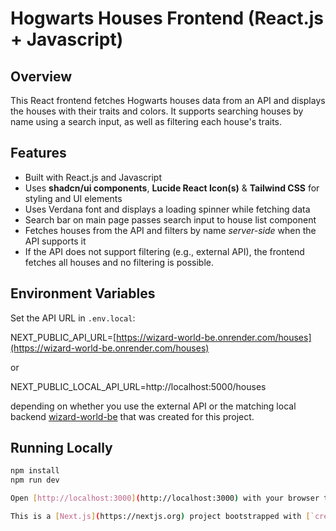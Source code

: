 # Hogwarts Houses Frontend (React.js + Javascript)

## Overview

This React frontend fetches Hogwarts houses data from an API and displays the houses with their traits and colors. It supports searching houses by name using a search input, as well as filtering each house's traits.

## Features

- Built with React.js and Javascript
- Uses **shadcn/ui components**, **Lucide React Icon(s)** & **Tailwind CSS** for styling and UI elements
- Uses Verdana font and displays a loading spinner while fetching data
- Search bar on main page passes search input to house list component
- Fetches houses from the API and filters by name _server-side_ when the API supports it
- If the API does not support filtering (e.g., external API), the frontend fetches all houses and no filtering is possible.

## Environment Variables

Set the API URL in `.env.local`:

NEXT_PUBLIC_API_URL=[https://wizard-world-be.onrender.com/houses](https://wizard-world-be.onrender.com/houses)

or

NEXT_PUBLIC_LOCAL_API_URL=http://localhost:5000/houses

depending on whether you use the external API or the matching local backend [wizard-world-be](https://github.com/CSt90/wizard-world-be) that was created for this project.

## Running Locally

```bash
npm install
npm run dev

Open [http://localhost:3000](http://localhost:3000) with your browser to see the result.

This is a [Next.js](https://nextjs.org) project bootstrapped with [`create-next-app`](https://github.com/vercel/next.js/tree/canary/packages/create-next-app).

```
